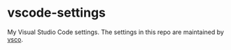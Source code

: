 # vscode-settings
My Visual Studio Code settings.  The settings in this repo are maintained by [vsco](https://github.com/kwpeters/vsco).
